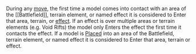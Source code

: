 During any [move](Movement.md), the first time a model comes into contact with an area of the [[Battlefield]], terrain element, or named effect it is considered to Enter that area, terrain, or [effect](Effects.md).
If an effect is over multiple areas or terrain elements (e.g. Void Rifts) the model only Enters the effect the first time it contacts the effect.
If a model is [Placed](Rulebook/definitions/terms_concepts/Place.md) into an area of the Battlefield, terrain element, or named effect it is considered to Enter that area, terrain or effect.